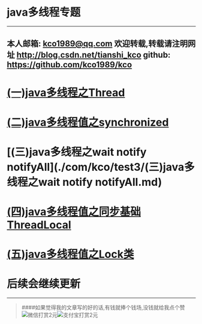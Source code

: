 java多线程专题
=========

---
本人邮箱: <kco1989@qq.com>
欢迎转载,转载请注明网址 <http://blog.csdn.net/tianshi_kco>
github: <https://github.com/kco1989/kco>
---

# [(一)java多线程之Thread](./com/kco/test1/(一)java多线程之Thread.md)
# [(二)java多线程值之synchronized](./com/kco/test2/(二)java多线程值之synchronized.md)
# [(三)java多线程之wait notify notifyAll](./com/kco/test3/(三)java多线程之wait notify notifyAll.md)
# [(四)java多线程值之同步基础ThreadLocal](./com/kco/test4/(四)java多线程值之同步基础ThreadLocal.md)
# [(五)java多线程值之Lock类](./com/kco/test/(五)java多线程值之Lock类.md)
# 后续会继续更新

---
>####如果觉得我的文章写的好的话,有钱就捧个钱场,没钱就给我点个赞
>![微信打赏2元](http://img.blog.csdn.net/20161028223820526)![支付宝打赏2元](http://img.blog.csdn.net/20161028223845557)
